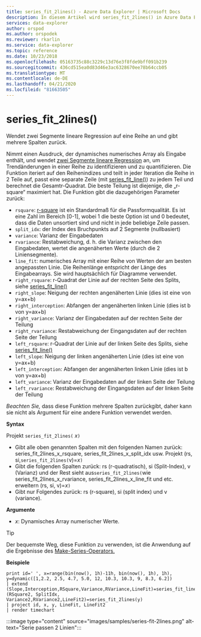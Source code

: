 ```yaml
---
title: series_fit_2lines() - Azure Data Explorer | Microsoft Docs
description: In diesem Artikel wird series_fit_2lines() in Azure Data Explorer beschrieben.
services: data-explorer
author: orspod
ms.author: orspodek
ms.reviewer: rkarlin
ms.service: data-explorer
ms.topic: reference
ms.date: 10/23/2018
ms.openlocfilehash: 05163735c88c3229c13d76e3f8fde9bff091b239
ms.sourcegitcommit: 436cd515ea0d83d46e3ac6328670ee78b64ccb05
ms.translationtype: MT
ms.contentlocale: de-DE
ms.lasthandoff: 04/21/2020
ms.locfileid: "81663505"
---
```

# <a name="series_fit_2lines"></a>series_fit_2lines()

Wendet zwei Segmente lineare Regression auf eine Reihe an und gibt mehrere Spalten zurück.  

Nimmt einen Ausdruck, der dynamisches numerisches Array als Eingabe enthält, und wendet [zwei Segmente lineare Regression](https://en.wikipedia.org/wiki/Segmented_regression) an, um Trendänderungen in einer Reihe zu identifizieren und zu quantifizieren. Die Funktion iteriert auf den Reihenindizes und teilt in jeder Iteration die Reihe in 2 Teile auf, passt eine separate Zeile (mit [series_fit_line()](series-fit-linefunction.md)) zu jedem Teil und berechnet die Gesamtr-Quadrat. Die beste Teilung ist diejenige, die „r-square“ maximiert hat. Die Funktion gibt die dazugehörigen Parameter zurück:
* `rsquare`: [r-square](https://en.wikipedia.org/wiki/Coefficient_of_determination) ist ein Standardmaß für die Passformqualität. Es ist eine Zahl im Bereich [0-1], wobei 1 die beste Option ist und 0 bedeutet, dass die Daten unsortiert sind und nicht in jede beliebige Zeile passen.
* `split_idx`: der Index des Bruchpunkts auf 2 Segmente (nullbasiert)
* `variance`: Varianz der Eingabedaten
* `rvariance`: Restabweichung, d. h. die Varianz zwischen den Eingabedaten, wertet die angenäherten Werte (durch die 2 Liniensegmente).
* `line_fit`: numerisches Array mit einer Reihe von Werten der am besten angepassten Linie. Die Reihenlänge entspricht der Länge des Eingabearrays. Sie wird hauptsächlich für Diagramme verwendet.
* `right_rsquare`: r-Quadrat der Linie auf der rechten Seite des Splits, siehe [series_fit_line()](series-fit-linefunction.md)
* `right_slope`: Neigung der rechten angenäherten Linie (dies ist eine von y=ax+b)
* `right_interception`: Abfangen der angenäherten linken Linie (dies ist b von y=ax+b)
* `right_variance`: Varianz der Eingabedaten auf der rechten Seite der Teilung
* `right_rvariance`: Restabweichung der Eingangsdaten auf der rechten Seite der Teilung
* `left_rsquare`: r-Quadrat der Linie auf der linken Seite des Splits, siehe [series_fit_line()](series-fit-linefunction.md)
* `left_slope`: Neigung der linken angenäherten Linie (dies ist eine von y=ax+b)
* `left_interception`: Abfangen der angenäherten linken Linie (dies ist b von y=ax+b)
* `left_variance`: Varianz der Eingabedaten auf der linken Seite der Teilung
* `left_rvariance`: Restabweichung der Eingangsdaten auf der linken Seite der Teilung

*Beachten Sie,* dass diese Funktion mehrere Spalten zurückgibt, daher kann sie nicht als Argument für eine andere Funktion verwendet werden.

**Syntax**

Projekt `series_fit_2lines(` *x*`)`
* Gibt alle oben genannten Spalten mit den folgenden Namen zurück: series_fit_2lines_x_rsquare, series_fit_2lines_x_split_idx usw.
Projekt (rs, si,`series_fit_2lines(`v)=*x*`)`
* Gibt die folgenden Spalten zurück: rs (r-quadratisch), si (Split-Index), v (Varianz) und der Rest sieht aus`series_fit_2lines(`wie series_fit_2lines_x_rvariance, series_fit_2lines_x_line_fit und etc. erweitern (rs, si, v)=*x*`)`
* Gibt nur Folgendes zurück: rs (r-square), si (split index) und v (variance).
  
**Argumente**

* *x*: Dynamisches Array numerischer Werte.  

> [!TIP]
> Der bequemste Weg, diese Funktion zu verwenden, ist die Anwendung auf die Ergebnisse des [Make-Series-Operators.](make-seriesoperator.md)

**Beispiele**

```kusto
print id=' ', x=range(bin(now(), 1h)-11h, bin(now(), 1h), 1h), y=dynamic([1,2.2, 2.5, 4.7, 5.0, 12, 10.3, 10.3, 9, 8.3, 6.2])
| extend (Slope,Interception,RSquare,Variance,RVariance,LineFit)=series_fit_line(y), (RSquare2, SplitIdx, Variance2,RVariance2,LineFit2)=series_fit_2lines(y)
| project id, x, y, LineFit, LineFit2
| render timechart
```

:::image type="content" source="images/samples/series-fit-2lines.png" alt-text="Serie passen 2 Linien":::
